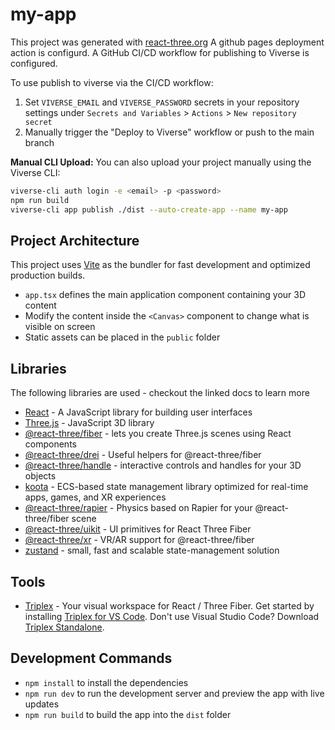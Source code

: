 # my-app
This project was generated with [react-three.org](https://react-three.org)
A github pages deployment action is configurd.
A GitHub CI/CD workflow for publishing to Viverse is configured.

To use publish to viverse via the CI/CD workflow:
1. Set `VIVERSE_EMAIL` and `VIVERSE_PASSWORD` secrets in your repository settings under `Secrets and Variables` > `Actions` > `New repository secret`
2. Manually trigger the "Deploy to Viverse" workflow or push to the main branch

**Manual CLI Upload:**
You can also upload your project manually using the Viverse CLI:
```bash
viverse-cli auth login -e <email> -p <password>
npm run build
viverse-cli app publish ./dist --auto-create-app --name my-app
```



## Project Architecture
This project uses [Vite](https://vitejs.dev/) as the bundler for fast development and optimized production builds.
- `app.tsx` defines the main application component containing your 3D content
- Modify the content inside the `<Canvas>` component to change what is visible on screen
- Static assets can be placed in the `public` folder


## Libraries
The following libraries are used - checkout the linked docs to learn more
- [React](https://react.dev/) - A JavaScript library for building user interfaces
- [Three.js](https://threejs.org/) - JavaScript 3D library
- [@react-three/fiber](https://docs.pmnd.rs/react-three-fiber) - lets you create Three.js scenes using React components
- [@react-three/drei](https://drei.docs.pmnd.rs/) - Useful helpers for @react-three/fiber
- [@react-three/handle](https://pmndrs.github.io/xr/docs/handles/introduction) - interactive controls and handles for your 3D objects
- [koota](https://github.com/pmndrs/koota) - ECS-based state management library optimized for real-time apps, games, and XR experiences
- [@react-three/rapier](https://github.com/pmndrs/react-three-rapier) - Physics based on Rapier for your @react-three/fiber scene
- [@react-three/uikit](https://pmndrs.github.io/uikit/docs/) - UI primitives for React Three Fiber
- [@react-three/xr](https://pmndrs.github.io/xr/docs/) - VR/AR support for @react-three/fiber
- [zustand](https://zustand.docs.pmnd.rs/) - small, fast and scalable state-management solution


## Tools
- [Triplex](https://triplex.dev) - Your visual workspace for React / Three Fiber. Get started by installing [Triplex for VS Code](https://triplex.dev/docs/get-started/vscode). Don't use Visual Studio Code? Download [Triplex Standalone](https://triplex.dev/docs/get-started/standalone).


## Development Commands
- `npm install` to install the dependencies
- `npm run dev` to run the development server and preview the app with live updates
- `npm run build` to build the app into the `dist` folder